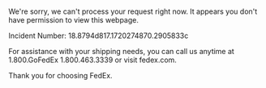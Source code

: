  	


 	

We're sorry, we can't process your request right now. It appears you don't have permission to view this webpage.


Incident Number: 18.8794d817.1720274870.2905833c





For assistance with your shipping needs, you can call us anytime at 1.800.GoFedEx 1.800.463.3339 or visit fedex.com.




Thank you for choosing FedEx.
